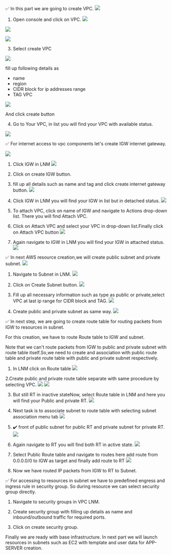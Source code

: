 ✅ In this part we are going to create VPC.
![](https://github.com/smitwaman/project-1/blob/main/images/VPC/1.png)

1. Open console and click on VPC.
![](https://github.com/smitwaman/project-1/blob/main/images/VPC/2.png)

![](https://github.com/smitwaman/project-1/blob/main/images/VPC/3.png)

![](https://github.com/smitwaman/project-1/blob/main/images/VPC/4.png)

3. Select create VPC

 ![](https://github.com/smitwaman/project-1/blob/main/images/VPC/5.png)  

fill up following details as 
- name 
- region
- CIDR block for ip addresses range
- TAG VPC

![](https://github.com/smitwaman/project-1/blob/main/images/VPC/6.png)

And click create button 

4. Go to Your VPC, in list you will find your VPC with available status.

![](https://github.com/smitwaman/project-1/blob/main/images/VPC/7.png)

✅ For internet access to vpc components let's create IGW internet gateway.

![](https://github.com/smitwaman/project-1/blob/main/images/VPC/8.png)

1. Click IGW in LNM
![](https://github.com/smitwaman/project-1/blob/main/images/VPC/9.png)

2. Click on create IGW button.

3. fill up all details such as name and tag and click create internet gateway button.
![](https://github.com/smitwaman/project-1/blob/main/images/VPC/10.png)

4. Click IGW in LNM you will find your IGW in list but in detached status.
![](https://github.com/smitwaman/project-1/blob/main/images/VPC/11.png)
5. To attach VPC, click on name of IGW and navigate to Actions drop-down list. There you will find Attach VPC.

6. Click on Attach VPC and select your VPC in drop-down list.Finally click on Attach VPC button
![](https://github.com/smitwaman/project-1/blob/main/images/VPC/12.png)
7. Again navigate to IGW in LNM you will find your IGW in attached status.
![](https://github.com/smitwaman/project-1/blob/main/images/VPC/13.png)


✅ In next AWS resource creation,we will create public subnet and private subnet.
![](https://github.com/smitwaman/project-1/blob/main/images/VPC/14.png)

1. Navigate to Subnet in LNM.
![](https://github.com/smitwaman/project-1/blob/main/images/VPC/15.png)

2. Click on Create Subnet button.
![](https://github.com/smitwaman/project-1/blob/main/images/VPC/16.png)

3. Fill up all necessary information such as type as public or private,select VPC at last ip range for CIDR block and TAG.
![](https://github.com/smitwaman/project-1/blob/main/images/VPC/17.png)

4. Create public and private subnet as same way.
![](https://github.com/smitwaman/project-1/blob/main/images/VPC/18.png)

✅ In next step, we are going to create route table for routing packets from IGW to resources in subnet.

For this creation, we have to route Route table to IGW and subnet.

Note that we can't route packets from IGW to public and private subnet with route table itself.So,we need to create and association with public route table and private route table with public and private subnet respectively.
1. In LNM click on Route table
![](https://github.com/smitwaman/project-1/blob/main/images/VPC/19.png)

2.Create public and private route table separate with same procedure by selecting VPC.
![](https://github.com/smitwaman/project-1/blob/main/images/VPC/20.png)
![](https://github.com/smitwaman/project-1/blob/main/images/VPC/26.png)

3. But still RT in inactive stateNow, select Route table in LNM and here you will find your Public and private RT.
![](https://github.com/smitwaman/project-1/blob/main/images/VPC/25.png)

4. Next task is to associate subnet to route table with selecting subnet association menu tab
![](https://github.com/smitwaman/project-1/blob/main/images/VPC/27.png)

5. ✔️ front of public subnet for public RT and private subnet for private RT.
![](https://github.com/smitwaman/project-1/blob/main/images/VPC/25.png)

6. Again navigate to RT you will find both RT in active state.
![](https://github.com/smitwaman/project-1/blob/main/images/VPC/23.png)

7. Select Public Route table and navigate to routes here add route from 0.0.0.0/0 to IGW as target and finally add route to RT
![](https://github.com/smitwaman/project-1/blob/main/images/VPC/22.png)

8. Now we have routed IP packets from IGW to RT to Subnet.


✅ For accessing to resources in subnet we have to predefined engress and ingress rule in security group. So during resource we can select security group directly.

1. Navigate to security groups in VPC LNM.

2. Create security group with filling up details as name and inbound/outbound traffic for required ports.

3. Click on create security group.



Finally we are ready with base infrastructure. In next part we will launch resources in subnets such as EC2 with template and user data for APP-SERVER creation.






